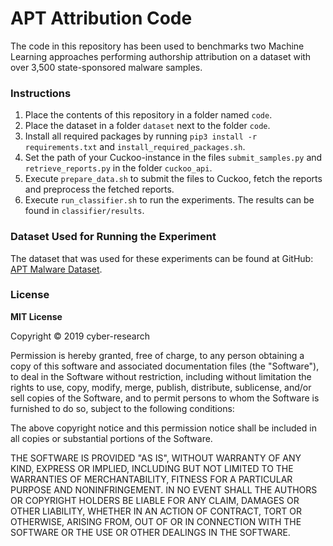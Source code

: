 # APT Attribution Code
The code in this repository has been used to benchmarks two Machine Learning approaches performing authorship attribution on a dataset with over 3,500 state-sponsored malware samples.

### Instructions
1. Place the contents of this repository in a folder named `code`.
2. Place the dataset in a folder `dataset` next to the folder `code`.
3. Install all required packages by running `pip3 install -r requirements.txt` and `install_required_packages.sh`.
4. Set the path of your Cuckoo-instance in the files `submit_samples.py` and `retrieve_reports.py` in the folder `cuckoo_api`.
5. Execute `prepare_data.sh` to submit the files to Cuckoo, fetch the reports and preprocess the fetched reports.
6. Execute `run_classifier.sh` to run the experiments. The results can be found in `classifier/results`.

### Dataset Used for Running the Experiment
The dataset that was used for these experiments can be found at GitHub: [APT Malware Dataset](https://github.com/cyber-research/APTMalware "APT Malware Dataset").

### License
**MIT License**

Copyright &copy; 2019 cyber-research

Permission is hereby granted, free of charge, to any person obtaining a copy of this software and associated documentation files (the "Software"), to deal in the Software without restriction, including without limitation the rights to use, copy, modify, merge, publish, distribute, sublicense, and/or sell copies of the Software, and to permit persons to whom the Software is furnished to do so, subject to the following conditions:

The above copyright notice and this permission notice shall be included in all
copies or substantial portions of the Software.

THE SOFTWARE IS PROVIDED "AS IS", WITHOUT WARRANTY OF ANY KIND, EXPRESS OR IMPLIED, INCLUDING BUT NOT LIMITED TO THE WARRANTIES OF MERCHANTABILITY, FITNESS FOR A PARTICULAR PURPOSE AND NONINFRINGEMENT. IN NO EVENT SHALL THE AUTHORS OR COPYRIGHT HOLDERS BE LIABLE FOR ANY CLAIM, DAMAGES OR OTHER LIABILITY, WHETHER IN AN ACTION OF CONTRACT, TORT OR OTHERWISE, ARISING FROM, OUT OF OR IN CONNECTION WITH THE SOFTWARE OR THE USE OR OTHER DEALINGS IN THE SOFTWARE.

